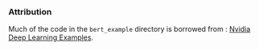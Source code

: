### Attribution

Much of the code in the `bert_example` directory is borrowed from : [Nvidia Deep Learning Examples](https://github.com/NVIDIA/DeepLearningExamples/tree/master/PyTorch/LanguageModeling/BERT).
